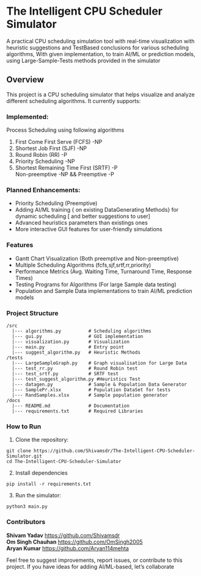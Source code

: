 # The Intelligent CPU Scheduler Simulator
A practical CPU scheduling simulation tool with real-time visualization with heuristic suggestions and TestBased conclusions for various scheduling algorithms, With given implementation, to train AI/ML or prediction models, using Large-Sample-Tests methods provided in the simulator  

## Overview
This project is a CPU scheduling simulator that helps visualize and analyze different scheduling algorithms. It currently supports:

### Implemented:  
Process Scheduling using following algorithms  
1. First Come First Serve (FCFS) -NP  
2. Shortest Job First (SJF) -NP  
3. Round Robin (RR) -P  
4. Priority Scheduling -NP 
5. Shortest Remaining Time First (SRTF) -P  
Non-preemptive -NP && Preemptive -P  

### Planned Enhancements:
+ Priority Scheduling (Preemptive)  
+ Adding AI/ML training { on existing DataGenerating Methods} for dynamic scheduling [ and better suggestions to user]  
+ Advanced heuristics parameters than existings ones  
+ More interactive GUI features for user-friendly simulations  

### Features
+ Gantt Chart Visualization (Both preemptive and Non-preemptive)  
+ Multiple Scheduling Algorithms (fcfs,sjf,srtf,rr,priority)  
+ Performance Metrics (Avg. Waiting Time, Turnaround Time, Response Times)  
+ Testing Programs for Algorithms (For large Sample data testing)
+ Population and Sample Data implementations to train AI/ML prediction models

### Project Structure
```
/src  
  |--- algorithms.py          # Scheduling algorithms  
  |--- gui.py                 # GUI implementation 
  |--- visualization.py       # Visualization 
  |--- main.py                # Entry point
  |--- suggest_algorithm.py   # Heuristic Methods
/tests
  |--- LargeSampleGraph.py    # Graph visualisation for Large Data
  |--- test_rr.py             # Round Robin test
  |--- test_srtf.py           # SRTF test
  |--- test_suggest_algorithm.py #Heuristics Test
  |--- datagen.py             # Sample & Population Data Generator 
  |--- SamplePr.xlsx          # Population DataSet for tests  
  |--- RandSamples.xlsx       # Sample population generator  
/docs  
  |--- README.md              # Documentation  
  |--- requirements.txt       # Required Libraries
```
### How to Run

1. Clone the repository:
```
git clone https://github.com/Shivamsdr/The-Intelligent-CPU-Scheduler-Simulator.git  
cd The-Intelligent-CPU-Scheduler-Simulator
```
2. Install dependencies
```
pip install -r requirements.txt
```
3. Run the simulator:
```
python3 main.py
```
 
### Contributors
**Shivam Yadav** https://github.com/Shivamsdr  
**Om Singh Chauhan** https://github.com/OmSingh2005  
**Aryan Kumar** https://github.com/Aryan114mehta  

Feel free to suggest improvements, report issues, or contribute to this project. If you have ideas for adding AI/ML-based, let’s collaborate
